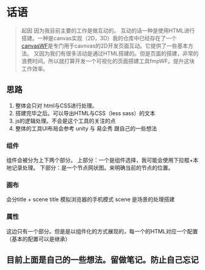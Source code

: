 # 话语
>起因
>因为我目前主要的工作是做互动的。
>互动的话一种是使用HTML进行搭建。一种是canvas实现（2D，3D）我的仓库中已经存在了一个[canvasWF](https://github.com/soGooday/canvasWF "canvasWF")是专门用于cavnvas的2D开发页面互动。它提供了一些基本方法。
>又因为我们有很多活动是通过HTML搭建的。但是页面的搭建，非常的浪费时间。所以就打算开发一个可视化的页面搭建工具fmpWF。提升这块工作效率。
## 思路
1. 整体会只对 html与CSS进行处理。
2. 搭建完毕之后。可以导出HTML与CSS（less sass）的文本 
3. js的逻辑处理。不会是这个工具的关注的点
4. 整体的工具UI布局会参考 unity 与 易企秀 跟自己的一些想法

### 组件
组件会被分为上下两个部分。
上部分：一个是组件选择，我可能会使用下拉框+本地记录处理。
下部分：是一个节点网状图。来明确当前的节点的位置。

### 画布
会分title + scene 
title  模拟浏览器的手机模式
scene  是场景的处理搭建

### 属性
这边只有一个部分。但是是以组件化的方式展现的，每一个的HTML对应一个配置（基本的配置可以是继承）

## 目前上面是自己的一些想法。留做笔记。防止自己忘记